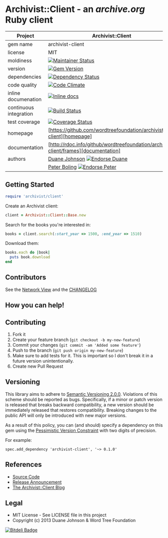 Archivist::Client - an *archive.org* Ruby client
=========

| Project                 |  Archivist::Client    |
|------------------------ | ----------------- |
| gem name                |  archivist-client   |
| license                 |  MIT              |
| moldiness               |  [![Maintainer Status](http://stillmaintained.com/wordtreefoundation/archivist-client.png)](http://stillmaintained.com/wordtreefoundation/archivist-client) |
| version                 |  [![Gem Version](https://badge.fury.io/rb/archivist-client.png)](http://badge.fury.io/rb/archivist-client) |
| dependencies            |  [![Dependency Status](https://gemnasium.com/wordtreefoundation/archivist-client.png)](https://gemnasium.com/wordtreefoundation/archivist-client) |
| code quality            |  [![Code Climate](https://codeclimate.com/github/wordtreefoundation/archivist-client.png)](https://codeclimate.com/github/wordtreefoundation/archivist-client) |
| inline documenation     |  [![Inline docs](http://inch-ci.org/github/wordtreefoundation/archivist-client.png)](http://inch-ci.org/github/wordtreefoundation/archivist-client) |
| continuous integration  |  [![Build Status](https://secure.travis-ci.org/wordtreefoundation/archivist-client.png?branch=master)](https://travis-ci.org/wordtreefoundation/archivist-client) |
| test coverage           |  [![Coverage Status](https://coveralls.io/repos/wordtreefoundation/archivist-client/badge.png)](https://coveralls.io/r/wordtreefoundation/archivist-client) |
| homepage                |  [https://github.com/wordtreefoundation/archivist-client][homepage] |
| documentation           |  [http://rdoc.info/github/wordtreefoundation/archivist-client/frames][documentation] |
| authors                 |  [Duane Johnson](https://coderbits.com/canadaduane) [![Endorse Duane](https://api.coderwall.com/canadaduane/endorsecount.png)](http://coderwall.com/canadaduane) |
|                         |  [Peter Boling](https://coderbits.com/pboling) [![Endorse Peter](https://api.coderwall.com/pboling/endorsecount.png)](http://coderwall.com/pboling) |


Getting Started
---------------

```ruby
require 'archivist/client'
```

Create an Archivist client:
```ruby
client = Archivist::Client::Base.new
```

Search for the books you're interested in:
```ruby
books = client.search(:start_year => 1500, :end_year => 1510)
```

Download them:
```ruby
books.each do |book|
  puts book.download
end
```

## Contributors

See the [Network View](https://github.com/wordtreefoundation/archivist-client/network) and the [CHANGELOG](https://github.com/wordtreefoundation/archivist-client/blob/master/CHANGELOG.md)

## How you can help!

## Contributing

1. Fork it
2. Create your feature branch (`git checkout -b my-new-feature`)
3. Commit your changes (`git commit -am 'Added some feature'`)
4. Push to the branch (`git push origin my-new-feature`)
5. Make sure to add tests for it. This is important so I don't break it in a future version unintentionally.
6. Create new Pull Request

## Versioning

This library aims to adhere to [Semantic Versioning 2.0.0][semver].
Violations of this scheme should be reported as bugs. Specifically,
if a minor or patch version is released that breaks backward
compatibility, a new version should be immediately released that
restores compatibility. Breaking changes to the public API will
only be introduced with new major versions.

As a result of this policy, you can (and should) specify a
dependency on this gem using the [Pessimistic Version Constraint][pvc] with two digits of precision.

For example:

    spec.add_dependency 'archivist-client', '~> 0.1.0'

## References

* [Source Code](http://github.com/wordtreefoundation/archivist-client)
* [Release Announcement](http://www.textual-analysis.org/2013/11/archivist/)
* [The Archivist::Client Blog](http://www.textual-analysis.org/category/archivist/)

## Legal

* MIT License - See LICENSE file in this project
* Copyright (c) 2013 Duane Johnson & Word Tree Foundation

[semver]: http://semver.org/
[pvc]: http://docs.rubygems.org/read/chapter/16#page74
[documentation]: http://rdoc.info/github/wordtreefoundation/archivist-client/frames
[homepage]: https://github.com/wordtreefoundation/archivist-client

[![Bitdeli Badge](https://d2weczhvl823v0.cloudfront.net/wordtreefoundation/archivist-client/trend.png)](https://bitdeli.com/free "Bitdeli Badge")

